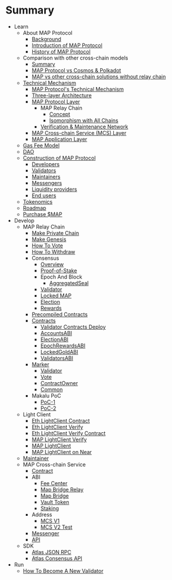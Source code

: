 # Summary

* Learn
  * About MAP Protocol
    * [Background](learn/background.md)
    * [Introduction of MAP Protocol](learn/introduction.md)
    * [History of MAP Protocol](learn/history.md)
  * Comparison with other cross-chain models
    * [Summary](architecture/comparison.md)
    * [MAP Protocol vs Cosmos & Polkadot](learn/CosmosPolkadot.md)
    * [MAP vs other cross-chain solutions without relay chain](learn/others.md)
  * [Technical Mechanism](architecture/overiew.md)
    * [MAP Protocol's Technical Mechanism](architecture/technical-mechanism.md)
    * [Three-layer Architecture](architecture/3layer.md)
    * [MAP Protocol Layer](learn/protocollayer.md)
      * MAP Relay Chain
          * [Concept](architecture/concept.md)
          * [Isomorphism with All Chains](architecture/precompile.md)
      * [Verification & Maintenance Network](architecture/verification.md)
    * [MAP Cross-chain Service (MCS) Layer](architecture/mcs.md)
    * [MAP Application Layer](architecture/application.md)
  * [Gas Fee Model](learn/fee.md)
  * [DAO](learn/dao.md)
  * [Construction of MAP Protocol](architecture/construction.md)
     * [Developers](learn/developers.md)
     * [Validators](learn/validators.md)
     * [Maintainers](learn/maintainer.md)
     * [Messengers](learn/messengers.md)
     * [Liquidity providers](learn/liquidityprovider.md)
     * [End users](learn/enduser.md)
  * [Tokenomics](learn/tokenomics.md)
  * [Roadmap](learn/roadmap.md)
  * [Purchase $MAP](/learn/purchase.md)
* Develop
  * MAP Relay Chain
    * [Make Private Chain](develop/map-relay-chain/make-private-chain.md) 
    * [Make Genesis](develop/map-relay-chain/how-to-make-genesis.md)
    * [How To Vote](develop/map-relay-chain/how-to-vote.md)
    * [How To Withdraw](develop/map-relay-chain/how-to-withdraw.md)
    * Consensus
        * [Overview](develop/map-relay-chain/consensus/Overview.md)
        * [Proof-of-Stake](develop/map-relay-chain/consensus/Proof-of-Stake.md)
        * Epoch And Block
          * [AggregatedSeal](develop/map-relay-chain/consensus/AggregatedSeal.md)
        * [Validator](develop/map-relay-chain/consensus/Validator.md)
        * [Locked MAP](develop/map-relay-chain/consensus/LockedMAP.md)
        * [Election](develop/map-relay-chain/consensus/Election.md)
        * [Rewards](develop/map-relay-chain/consensus/Rewards.md)
    * [Precompiled Contracts](develop/map-relay-chain/contracts/precompile-contract/precompile-contract.md)
    * [Contracts](develop/map-relay-chain/contracts/ContractsAddress.md)
        * [Validator Contracts Deploy](develop/map-relay-chain/contracts/DeployContracts.md)
        * [AccountsABI](develop/map-relay-chain/contracts/ABI/AccountsABI.md)
        * [ElectionABI](develop/map-relay-chain/contracts/ABI/ElectionABI.md)
        * [EpochRewardsABI](develop/map-relay-chain/contracts/ABI/EpochRewardsABI.md)
        * [LockedGoldABI](develop/map-relay-chain/contracts/ABI/LockedGoldABI.md)
        * [ValidatorsABI](develop/map-relay-chain/contracts/ABI/ValidatorsABI.md)
    * [Marker](develop/map-relay-chain/marker/Marker.md)
        * [Validator](develop/map-relay-chain/marker/AboutValidator.md)
        * [Vote](develop/map-relay-chain/marker/AboutVote.md)
        * [ContractOwner](develop/map-relay-chain/marker/AboutContractOwner.md)
        * [Common](develop/map-relay-chain/marker/AboutCommon.md) 
    * Makalu PoC
        * [PoC-1](develop/map-relay-chain/Makalu-PoC/PoC-1.md)
        * [PoC-2](develop/map-relay-chain/Makalu-PoC/PoC-2.md)
  * Light Client
    * [Eth LightClient Contract](develop/light-client/ethereum/light-client-data/Header-Store-Contract.md)
    * [Eth LightClient Verify](develop/light-client/ethereum/tx-verify/Tx-Verify.md)
    * [Eth LightClient Verify Contract](develop/light-client/ethereum/tx-verify/Tx-Verify-Contract.md)
    * [MAP LightClient Verify](develop/light-client/map/tx-verify/Tx-Verify.md)
    * [MAP LightClient](develop/light-client/map/tx-verify/Tx-Verify-Contract.md)
    * [MAP LightClient on Near](develop/light-client/map/tx-verify/Map-light-client-on-near.md)
  * [Maintainer](develop/light-client/Maintainer.md)
  * MAP Cross-chain Service
      * [Contract](develop/mcs/contract/bridge.md)
      * ABI
        * [Fee Center](develop/mcs/abi/FeeCenter.md)
        * [Map Bridge Relay](develop/mcs/abi/MAPBridgeRelayV2.md)
        * [Map Bridge](develop/mcs/abi/MAPBridgeV2.md)
        * [Vault Token](develop/mcs/abi/VToken.md)
        * [Staking](develop/mcs/abi/MasterChef.md)
      * Address
        * [MCS V1](develop/mcs/address/bridge-v1.md)
        * [MCS V2 Test](develop/mcs/address/bridge_v2_test.md)
      * [Messenger](develop/mcs/messenger/messenger.md)
      * [API](develop/mcs/api/api.md)
  * SDK
    * [Atlas JSON RPC](sdk/RPC-API.md)
    * [Atlas Consensus API](sdk/ConsensusAPI.md)
* Run
    * [How To Become A New Validator](run/HowToBecomeANewValidator.md)
    
